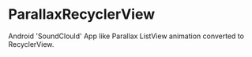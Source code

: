ParallaxRecyclerView
====================
Android 'SoundClould' App like Parallax ListView animation converted to RecyclerView.
